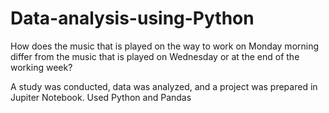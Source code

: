 # Data-analysis-using-Python

How does the music that is played on the way to work on Monday morning differ from the music that is played on Wednesday or at the end of the working week?

A study was conducted, data was analyzed, and a project was prepared in Jupiter Notebook.
Used Python and Pandas
